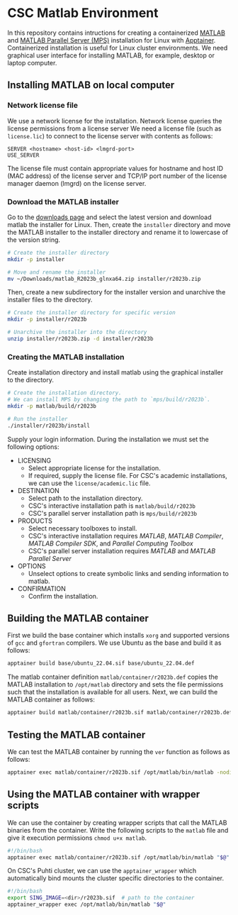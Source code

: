 # CSC Matlab Environment
In this repository contains intructions for creating a containerized [MATLAB](https://mathworks.com) and [MATLAB Parallel Server (MPS)](https://mathworks.com/products/matlab-parallel-server.html) installation for Linux with [Apptainer](https://apptainer.org/).
Containerized installation is useful for Linux cluster environments.
We need graphical user interface for installing MATLAB, for example, desktop or laptop computer.


## Installing MATLAB on local computer
### Network license file
We use a network license for the installation.
Network license queries the license permissions from a license server
We need a license file (such as `license.lic`) to connect to the license server with contents as follows:

```text
SERVER <hostname> <host-id> <lmgrd-port>
USE_SERVER
```

The license file must contain appropriate values for hostname and host ID (MAC address) of the license server and TCP/IP port number of the license manager daemon (lmgrd) on the license server.


### Download the MATLAB installer
Go to the [downloads page](https://mathworks.com/downloads/) and select the latest version and download matlab the installer for Linux.
Then, create the `installer` directory and move the MATLAB installer to the installer directory and rename it to lowercase of the version string.

```bash
# Create the installer directory
mkdir -p installer

# Move and rename the installer
mv ~/Downloads/matlab_R2023b_glnxa64.zip installer/r2023b.zip
```

Then, create a new subdirectory for the installer version and unarchive the installer files to the directory.

```bash
# Create the installer directory for specific version
mkdir -p installer/r2023b

# Unarchive the installer into the directory
unzip installer/r2023b.zip -d installer/r2023b
```


### Creating the MATLAB installation
Create installation directory and install matlab using the graphical installer to the directory.

```bash
# Create the installation directory.
# We can install MPS by changing the path to `mps/build/r2023b`.
mkdir -p matlab/build/r2023b

# Run the installer
./installer/r2023b/install
```

Supply your login information.
During the installation we must set the following options:

* LICENSING
    - Select appropriate license for the installation.
    - If required, supply the license file.
      For CSC's academic installations, we can use the `license/academic.lic` file.
* DESTINATION
    - Select path to the installation directory.
    - CSC's interactive installation path is `matlab/build/r2023b`
    - CSC's parallel server installation path is `mps/build/r2023b`
* PRODUCTS
    - Select necessary toolboxes to install.
    - CSC's interactive installation requires *MATLAB*, *MATLAB Compiler*, *MATLAB Compiler SDK*, and *Parallel Computing Toolbox*
    - CSC's parallel server installation requires *MATLAB* and *MATLAB Parallel Server*
* OPTIONS
    - Unselect options to create symbolic links and sending information to matlab.
* CONFIRMATION
    - Confirm the installation.


## Building the MATLAB container
First we build the base container which installs `xorg` and supported versions of `gcc` and `gfortran` compilers.
We use Ubuntu as the base and build it as follows:

```bash
apptainer build base/ubuntu_22.04.sif base/ubuntu_22.04.def
```

The matlab container definition `matlab/container/r2023b.def` copies the MATLAB installation to `/opt/matlab` directory and sets the file permissions such that the installation is available for all users.
Next, we can build the MATLAB container as follows:

```bash
apptainer build matlab/container/r2023b.sif matlab/container/r2023b.def
```


## Testing the MATLAB container
We can test the MATLAB container by running the `ver` function as follows as follows:

```bash
apptainer exec matlab/container/r2023b.sif /opt/matlab/bin/matlab -nodisplay -r 'ver; quit;'
```


## Using the MATLAB container with wrapper scripts
We can use the container by creating wrapper scripts that call the MATLAB binaries from the container.
Write the following scripts to the `matlab` file and give it execution permissions `chmod u+x matlab`.

```bash
#!/bin/bash
apptainer exec matlab/container/r2023b.sif /opt/matlab/bin/matlab "$@"
```

On CSC's Puhti cluster, we can use the `apptainer_wrapper` which automatically bind mounts the cluster specific directories to the container.

```bash
#!/bin/bash
export SING_IMAGE=<dir>/r2023b.sif  # path to the container
apptainer_wrapper exec /opt/matlab/bin/matlab "$@"
```
